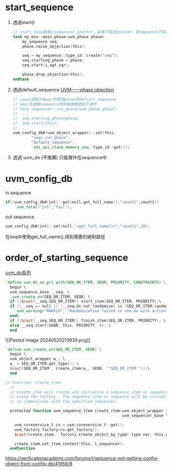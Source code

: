 # start_sequence

1. 透過start()
	```verilog
	// start task要傳入sequencer pointer，如果不指定pointer，則sequence不知道要將產生的trasacntion交給哪個sequencer
	task my_env::main_phase(uvm_phase phase)
	    my_sequence seq;
	    phase.raise_objection(this);

	    seq = my_sequence::type_id::create("seq");
	    seq.starting_phase = phase;
	    seq.start(i_agt.sqr);

	    phase.drop_objection(this);
	endtask
	```
2. 透過default_sequence
	[UVM——phase objection](https://east1203.github.io/2019/08/24/Verification/UVM/UVM%E2%80%94%E2%80%94phase%20objection/)
	```verilog
	// seq必須是作為sqr的某個phase的defualt_sequence
	// seqr在啟動sequence的時候會默認如下操作
	// task sequencer::run_phase(uvm_phase phase):
	//	...
	//	seq.starting_phase=phase;
	//	seq.start(this);
	//	...
	uvm_config_db#(uvm_object_wrapper)::set(this,
	        "seqr.run_phase",
	        "default_sequence",
	        `nds_axi_slave_memory_seq::type_id::get());
	```
3. 透過`uvm_do (不推薦)
	只能實作在sequence中

# uvm_config_db

in sequence
```verilog
if(!uvm_config_db#(int)::get(null,get_full_name(),"count1",count1))
	`uvm_fatal("int","fail");
```
out sequence
```verilog
uvm_config_db#(int)::set(null,"<get_full_name()>","count1",10);
```
在seq中使用get_full_name(),得到需要的絕對路徑

# order_of_starting_sequence
[uvm_do系列](https://www.cnblogs.com/htaozy/p/8051849.html)
```verilog
`define uvm_do_on_pri_with(SEQ_OR_ITEM, SEQR, PRIORITY, CONSTRAINTS) \
  begin \
  uvm_sequence_base __seq; \
  `uvm_create_on(SEQ_OR_ITEM, SEQR) \
  if (!$cast(__seq,SEQ_OR_ITEM)) start_item(SEQ_OR_ITEM, PRIORITY);\
  if ((__seq == null || !__seq.do_not_randomize) && !SEQ_OR_ITEM.randomize() with CONSTRAINTS ) begin \
    `uvm_warning("RNDFLD", "Randomization failed in uvm_do_with action") \
  end\
  if (!$cast(__seq,SEQ_OR_ITEM)) finish_item(SEQ_OR_ITEM, PRIORITY); \
  else __seq.start(SEQR, this, PRIORITY, 0); \
  end
```
![[Pasted image 20240520213839.png]] 
```verilog
`define uvm_create_on(SEQ_OR_ITEM, SEQR) \
  begin \
  uvm_object_wrapper w_; \
  w_ = SEQ_OR_ITEM.get_type(); \
  $cast(SEQ_OR_ITEM , create_item(w_, SEQR, `"SEQ_OR_ITEM`"));\
  end
```
```verilog
// Function: create_item
  //
  // Create_item will create and initialize a sequence_item or sequence
  // using the factory.  The sequence_item or sequence will be initialized
  // to communicate with the specified sequencer.

  protected function uvm_sequence_item create_item(uvm_object_wrapper type_var, 
                                                   uvm_sequencer_base l_sequencer, string name);

    uvm_coreservice_t cs = uvm_coreservice_t::get();                                                     
    uvm_factory factory=cs.get_factory();
    $cast(create_item,  factory.create_object_by_type( type_var, this.get_full_name(), name ));

    create_item.set_item_context(this, l_sequencer);
  endfunction
```








https://verificationacademy.com/forums/t/sequence-not-getting-config-object-from-config-db/41958/8
